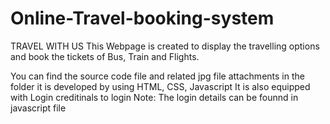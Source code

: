 # Online-Travel-booking-system
TRAVEL WITH US
This Webpage is created to display the travelling options and book the tickets of Bus, Train and Flights.

You can find the source code file and related jpg file attachments in the folder it is developed by using HTML, CSS, Javascript 
It is also equipped with Login creditinals to login 
Note: The login details can be founnd in javascript file
